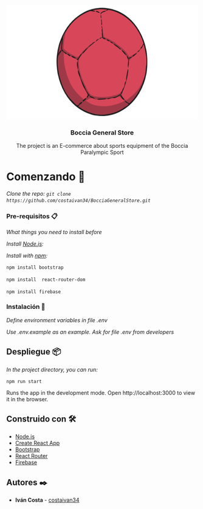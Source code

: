 <p align="center">
  <a href="https://getbootstrap.com/">
    <img src="https://raw.githubusercontent.com/costaivan34/BocciaGeneralStore/main/boccia_general_store/src/assets/logo.png" alt="Bootstrap logo" height="300">
  </a>
</p>
<h3 align="center">Boccia General Store</h3>
<p align="center">
The project is an E-commerce about sports equipment of the Boccia Paralympic Sport
</p>

# Comenzando 🚀

_Clone the repo: `git clone https://github.com/costaivan34/BocciaGeneralStore.git`_

### Pre-requisitos 📋

_What things you need to install before_

_Install [Node.js](https://nodejs.org/es/download/):_

_Install with [npm](https://www.npmjs.com/):_
```
npm install bootstrap

npm install  react-router-dom

npm install firebase 
```

### Instalación 🔧

_Define environment variables in file .env_

_Use .env.example as an example. Ask for file .env from developers_


## Despliegue 📦

_In the project directory, you can run:_

```
npm run start
```

Runs the app in the development mode. Open http://localhost:3000 to view it in the browser.

## Construido con 🛠️

* [Node.js](https://nodejs.org/es/download/) 
* [Create React App](https://create-react-app.dev/) 
* [Bootstrap](https://getbootstrap.com/docs/5.0/getting-started/download/) 
* [React Router](https://reactrouter.com/web/guides/quick-start) 
* [Firebase](https://firebase.google.com/) 
 
## Autores ✒️

* **Iván Costa**  - [costaivan34](https://github.com/costaivan34/)

